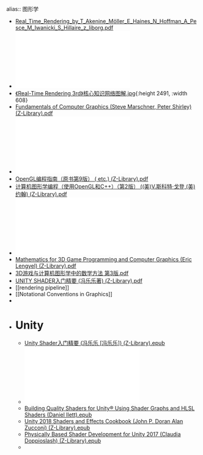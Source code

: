 alias:: 图形学

- [Real_Time_Rendering_by_T_Akenine_Möller_E_Haines_N_Hoffman_A_Pesce_M_Iwanicki_S_Hillaire_z_liborg.pdf](../assets/Real_Time_Rendering_by_T_Akenine_Möller_E_Haines_N_Hoffman_A_Pesce_M_Iwanicki_S_Hillaire_z_liborg_1691589737525_0.pdf)
- ![《Real-Time Rendering 3rd》 提炼总结.pdf](../assets/《Real-Time_Rendering_3rd》_提炼总结_1693543612981_0.pdf)
- [《Real-Time Rendering 3rd》核心知识网络图解.jpg](../assets/《Real-Time_Rendering_3rd》核心知识网络图解_1691596876813_0.jpg){:height 2491, :width 608}
- [Fundamentals of Computer Graphics (Steve Marschner, Peter Shirley) (Z-Library).pdf](../assets/Fundamentals_of_Computer_Graphics_(Steve_Marschner,_Peter_Shirley)_(Z-Library)_1691589956424_0.pdf)
- ![计算机图形学（第二版） Fundamentals of Computer Graphics ([美] 舍利, Peter Shirley, 高晓春译) (Z-Library).pdf](../assets/计算机图形学（第二版）_Fundamentals_of_Computer_Graphics_([美]_舍利,_Peter_Shirley,_高晓春译)_(Z-Library)_1693543547372_0.pdf)
- [OpenGL编程指南（原书第9版） ( etc.) (Z-Library).pdf](../assets/OpenGL编程指南（原书第9版）_(_etc.)_(Z-Library)_1691589966804_0.pdf)
- [计算机图形学编程（使用OpenGL和C++）（第2版） ((美)V.斯科特·戈登,(美)约翰) (Z-Library).pdf](../assets/计算机图形学编程（使用OpenGL和C++）（第2版）_((美)V.斯科特·戈登,(美)约翰)_(Z-Library)_1691590574340_0.pdf)
- ![Vulkan Programming Guide  The Official Guide to Learning Vulkan (OpenGL) (Graham Sellers, John Kessenich) (Z-Library).pdf](../assets/Vulkan_Programming_Guide_The_Official_Guide_to_Learning_Vulkan_(OpenGL)_(Graham_Sellers,_John_Kessenich)_(Z-Library)_1693543641337_0.pdf)
- [Mathematics for 3D Game Programming and Computer Graphics (Eric Lengyel) (Z-Library).pdf](../assets/Mathematics_for_3D_Game_Programming_and_Computer_Graphics_(Eric_Lengyel)_(Z-Library)_1693619361557_0.pdf)
- [3D游戏与计算机图形学中的数学方法  第3版.pdf](../assets/3D游戏与计算机图形学中的数学方法_第3版_1691590640637_0.pdf)
- [UNITY SHADER入门精要 (冯乐乐著) (Z-Library).pdf](../assets/UNITY_SHADER入门精要_(冯乐乐著)_(Z-Library)_1693543685999_0.pdf)
- [[rendering pipeline]]
- [[Notational Conventions in Graphics]]
-
- # Unity
	- [Unity Shader入门精要 (冯乐乐 [冯乐乐]) (Z-Library).epub](../assets/Unity_Shader入门精要_(冯乐乐_[冯乐乐])_(Z-Library)_1695392517540_0.epub)
	- ![The Unity Shaders Bible (Jettelly).pdf](../assets/The_Unity_Shaders_Bible_(Jettelly)_1695392580580_0.pdf)
	- [Building Quality Shaders for Unity®  Using Shader Graphs and HLSL Shaders (Daniel Ilett).epub](../assets/Building_Quality_Shaders_for_Unity®_Using_Shader_Graphs_and_HLSL_Shaders_(Daniel_Ilett)_1695392607784_0.epub)
	- [Unity 2018 Shaders and Effects Cookbook (John P. Doran Alan Zucconi) (Z-Library).epub](../assets/Unity_2018_Shaders_and_Effects_Cookbook_(John_P._Doran_Alan_Zucconi)_(Z-Library)_1695392650177_0.epub)
	- [Physically Based Shader Development for Unity 2017 (Claudia Doppioslash) (Z-Library).epub](../assets/Physically_Based_Shader_Development_for_Unity_2017_(Claudia_Doppioslash)_(Z-Library)_1695392714617_0.epub)
	-